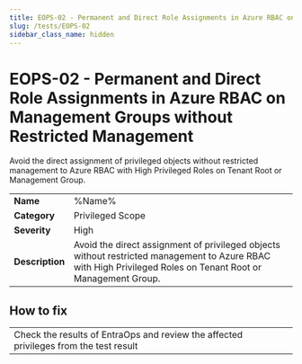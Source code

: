 ```yaml
---
title: EOPS-02 - Permanent and Direct Role Assignments in Azure RBAC on Management Groups without Restricted Management
slug: /tests/EOPS-02
sidebar_class_name: hidden
---
```


# EOPS-02 - Permanent and Direct Role Assignments in Azure RBAC on Management Groups without Restricted Management

Avoid the direct assignment of privileged objects without restricted management to Azure RBAC with High Privileged Roles on Tenant Root or Management Group.

| | |
|-|-|
| **Name** | %Name% |
| **Category** | Privileged Scope |
| **Severity** | High |
| **Description** | Avoid the direct assignment of privileged objects without restricted management to Azure RBAC with High Privileged Roles on Tenant Root or Management Group. |

## How to fix
| | |
|-|-|
| Check the results of EntraOps and review the affected privileges from the test result |


